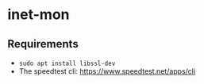 # inet-mon

## Requirements

- `sudo apt install libssl-dev`
- The speedtest cli: https://www.speedtest.net/apps/cli